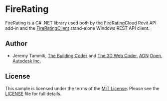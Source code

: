 # FireRating

FireRating is a C# .NET library used both by
the [FireRatingCloud](https://github.com/jeremytammik/FireRatingCloud) Revit API add-in and
the [FireRatingClient](https://github.com/jeremytammik/FireRatingClient) stand-alone Windows REST API client.

## Author

- Jeremy Tammik,
[The Building Coder](http://thebuildingcoder.typepad.com) and
[The 3D Web Coder](http://the3dwebcoder.typepad.com),
[ADN](http://www.autodesk.com/adn)
[Open](http://www.autodesk.com/adnopen),
[Autodesk Inc.](http://www.autodesk.com)

## License

This sample is licensed under the terms of the [MIT License](http://opensource.org/licenses/MIT).
Please see the [LICENSE](../LICENSE) file for full details.
